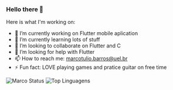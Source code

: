 ### Hello there 👋

Here is what I'm working on: 

- 🔭 I’m currently working on Flutter mobile aplication
- 🌱 I’m currently learning lots of stuff
- 👯 I’m looking to collaborate on Flutter and C
- 🤔 I’m looking for help with Flutter
- 📫 How to reach me: marcotulio.barros@uel.br
- ⚡ Fun fact: LOVE playing games and pratice guitar on free time

![Marco Status](https://github-readme-stats.vercel.app/api?username=marcotuiio&show_icons=true)
![Top Linguagens](https://github-readme-stats.vercel.app/api/top-langs/?username=marcotuiio&layout=compact)
